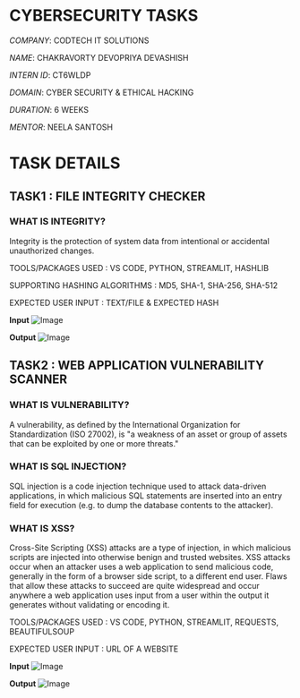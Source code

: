 # CYBERSECURITY TASKS
*COMPANY*: CODTECH IT SOLUTIONS

*NAME*: CHAKRAVORTY DEVOPRIYA DEVASHISH

*INTERN ID*: CT6WLDP

*DOMAIN*: CYBER SECURITY & ETHICAL HACKING

*DURATION*: 6 WEEKS

*MENTOR*: NEELA SANTOSH


# TASK DETAILS

## TASK1 : FILE INTEGRITY CHECKER

### WHAT IS INTEGRITY?
Integrity is the protection of system data from intentional or accidental unauthorized changes.

TOOLS/PACKAGES USED : VS CODE, PYTHON, STREAMLIT, HASHLIB

SUPPORTING HASHING ALGORITHMS : MD5, SHA-1, SHA-256, SHA-512 

EXPECTED USER INPUT : TEXT/FILE & EXPECTED HASH

**Input**
![Image](https://github.com/user-attachments/assets/c500da6b-c13a-4aea-a01f-6a1ae3ee76a2)


**Output**
![Image](https://github.com/user-attachments/assets/66adab5e-aa1b-4a21-a94d-a2cce7d74344)


## TASK2 :  WEB APPLICATION VULNERABILITY SCANNER

### WHAT IS VULNERABILITY?
A vulnerability, as defined by the International Organization for Standardization (ISO 27002), is "a weakness of an asset or group of assets that can be exploited by one or more threats."

### WHAT IS SQL INJECTION?
SQL injection is a code injection technique used to attack data-driven applications, in which malicious SQL statements are inserted into an entry field for execution (e.g. to dump the database contents to the attacker).

### WHAT IS XSS?
Cross-Site Scripting (XSS) attacks are a type of injection, in which malicious scripts are injected into otherwise benign and trusted websites. XSS attacks occur when an attacker uses a web application to send malicious code, generally in the form of a browser side script, to a different end user. Flaws that allow these attacks to succeed are quite widespread and occur anywhere a web application uses input from a user within the output it generates without validating or encoding it.

TOOLS/PACKAGES USED : VS CODE, PYTHON, STREAMLIT, REQUESTS, BEAUTIFULSOUP

EXPECTED USER INPUT : URL OF A WEBSITE

**Input**
![Image](https://github.com/user-attachments/assets/215dc21f-da7d-49ab-8d44-15353cacf3f9)

**Output**
![Image](https://github.com/user-attachments/assets/6c612957-603c-4758-8902-9f9b17ef0004)
